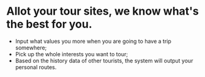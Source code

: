# Allot your tour sites, we know what's the best for you.
- Input what values you more when you are going to have a trip somewhere;
- Pick up the whole interests you want to tour;
- Based on the history data of other tourists, the system will output your personal routes. 
